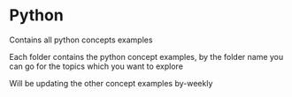 # Python
Contains all python concepts examples

Each folder contains the python concept examples, by the folder name you can go for the topics which you want to explore

Will be updating the other concept examples by-weekly
